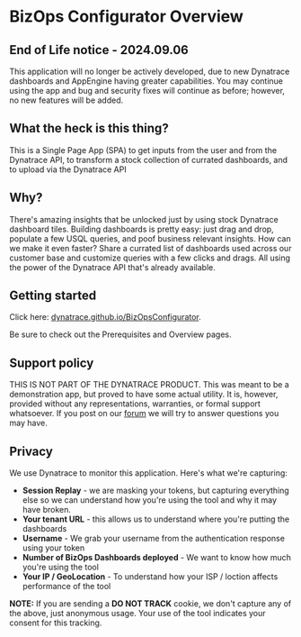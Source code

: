 # BizOps Configurator Overview
## End of Life notice - 2024.09.06
This application will no longer be actively developed, due to new Dynatrace dashboards and AppEngine having greater capabilities. You may continue using the app and bug and security fixes will continue as before; however, no new features will be added.

## What the heck is this thing?
This is a Single Page App (SPA) to get inputs from the user and from the Dynatrace API, to transform a stock collection of currated dashboards, and to upload via the Dynatrace API

## Why?
There's amazing insights that be unlocked just by using stock Dynatrace dashboard tiles. Building dashboards is pretty easy: just drag and drop, populate a few USQL queries, and poof business relevant insights. How can we make it even faster? Share a currated list of dashboards used across our customer base and customize queries with a few clicks and drags. All using the power of the Dynatrace API that's already available.

## Getting started
Click here: [dynatrace.github.io/BizOpsConfigurator](https://dynatrace.github.io/BizOpsConfigurator).

Be sure to check out the Prerequisites and Overview pages.

## Support policy
THIS IS NOT PART OF THE DYNATRACE PRODUCT. This was meant to be a demonstration app, but proved to have some actual utility. It is, however, provided without any representations, warranties, or formal support whatsoever. If you post on our [forum](https://answers.dynatrace.com/spaces/482/dynatrace-open-qa/kbentry/236940/bizops-configurator-comments-and-news.html) we will try to answer questions you may have.

## Privacy
We use Dynatrace to monitor this application. Here's what we're capturing:
-  **Session Replay** - we are masking your tokens, but capturing everything else so we can understand how you're using the tool and why it may have broken.
-  **Your tenant URL** - this allows us to understand where you're putting the dashboards
-  **Username** - We grab your username from the authentication response using your token
-  **Number of BizOps Dashboards deployed** - We want to know how much you're using the tool
-  **Your IP / GeoLocation** - To understand how your ISP / loction affects performance of the tool

**NOTE:** If you are sending a **DO NOT TRACK** cookie, we don't capture any of the above, just anonymous usage. Your use of the tool indicates your consent for this tracking.

